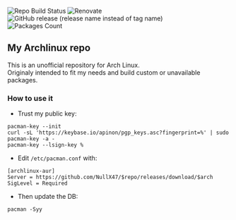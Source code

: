 ![Repo Build Status](https://img.shields.io/github/actions/workflow/status/nullx47/archlinux-aur/run-build-repo.yaml?label=REPO%20BUILD&logo=archlinux&logoColor=white&style=for-the-badge)
![Renovate](https://img.shields.io/github/actions/workflow/status/nullx47/archlinux-aur/run-renovate.yaml?label=renovate&logo=RenovateBot&logoColor=white&style=for-the-badge)  
![GitHub release (release name instead of tag name)](https://img.shields.io/github/v/release/nullx47/archlinux-aur?display_name=release&include_prereleases&label=Latest%20Repo%20Build&logo=archlinux&style=for-the-badge)  
![Packages Count](https://img.shields.io/endpoint?url=https://gist.githubusercontent.com/nullx47/627f5c8e17e8deb5326a692079b04625/raw/count-arch-packages.json)


## My Archlinux repo
This is an unofficial repository for Arch Linux.  
Originaly intended to fit my needs and build custom or unavailable packages.

### How to use it
- Trust my public key:
```
pacman-key --init
curl -sL 'https://keybase.io/apinon/pgp_keys.asc?fingerprint=%' | sudo pacman-key -a -
pacman-key --lsign-key %
```

- Edit `/etc/pacman.conf` with:
```
[archlinux-aur]
Server = https://github.com/NullX47/$repo/releases/download/$arch
SigLevel = Required
```

- Then update the DB:
```
pacman -Syy
```
